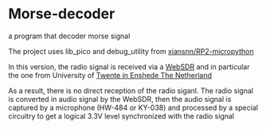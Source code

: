 # Morse-decoder
 a program that decoder morse signal

The project uses lib_pico and debug_utility from [xiansnn/RP2-micropython](https://github.com/xiansnn/RP2-micropython)

In this version, the radio signal is received via a [WebSDR](http://www.websdr.org/) and in particular the one from University of [Twente in Enshede The Netherland](http://websdr.ewi.utwente.nl:8901/)

As a result, there is no direct reception of the radio siganl. The radio signal is converted in audio signal by the WebSDR, then the audio signal is captured by a microphone (HW-484 or KY-038) and processed by a special circuitry to get a logical 3.3V level synchronized with the radio signal
